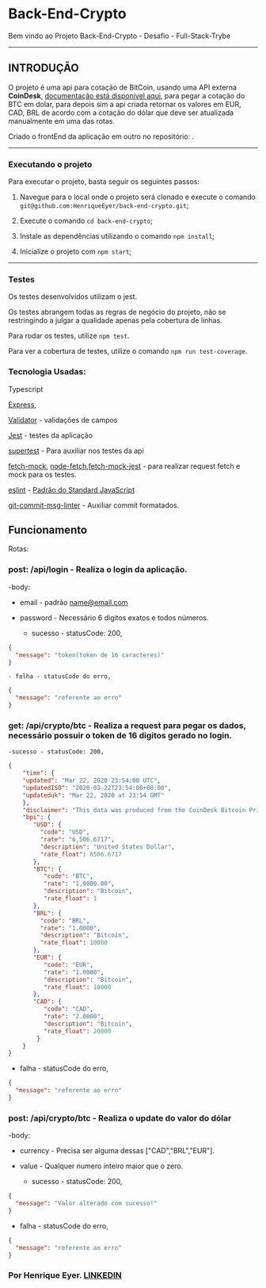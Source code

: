 # Back-End-Crypto

Bem vindo ao Projeto Back-End-Crypto - Desafio - Full-Stack-Trybe

---

## INTRODUÇÃO

O projeto é uma api para cotação de BitCoin, usando uma API externa **CoinDesk**, [documentação está disponível aqui](https://www.coindesk.com/coindesk-api), para pegar a cotação do BTC em dolar, para depois sim a api criada retornar os valores em EUR, CAD, BRL de acordo com a cotação do dólar que deve ser atualizada manualmente em uma das rotas.  

Criado o frontEnd da aplicação em outro no repositório: .

---

### Executando o projeto

Para executar o projeto, basta seguir os seguintes passos:


1. Navegue para o local onde o projeto será clonado e execute o comando `git@github.com:HenriqueEyer/back-end-crypto.git`;


2. Execute o comando `cd back-end-crypto`;


3. Instale as dependências utilizando o comando `npm install`;


4. Inicialize o projeto com `npm start`;

---

### Testes

Os testes desenvolvidos utilizam o jest.

Os testes abrangem todas as regras de negócio do projeto, não se restringindo a julgar a qualidade apenas pela cobertura de linhas.

Para rodar os testes, utilize `npm test`.

Para ver a cobertura de testes, utilize o comando `npm run test-coverage`.

### Tecnologia Usadas:

Typescript

[Express](https://expressjs.com/pt-br/),

[Validator](https://www.npmjs.com/package/validator) - validações de campos

[Jest](https://jestjs.io/docs/getting-started) - testes da aplicação

[supertest](https://www.npmjs.com/package/supertest) - Para auxiliar nos testes da api

[fetch-mock](https://www.npmjs.com/package/fetch-mock), [node-fetch](https://www.npmjs.com/package/node-fetch),[fetch-mock-jest](https://www.npmjs.com/package/jest-fetch-mock) - para realizar request fetch e mock para os testes.

[eslint](https://eslint.org/) - [Padrão do Standard JavaScript](https://standardjs.com/)

[git-commit-msg-linter](https://www.npmjs.com/package/git-commit-msg-linter) - Auxiliar commit formatados.


## Funcionamento

Rotas:

### post: /api/login - Realiza o login da aplicação.
-body: 
- email - padrão name@email.com
- password - Necessário 6 digitos exatos e todos números.

   
    - sucesso - statusCode: 200, 
```json
{
  "message": "token(token de 16 caracteres)" 
}
```

    - falha - statusCode do erro,
```json
{
  "message": "referente ao erro" 
}
```



### get: /api/crypto/btc - Realiza a request para pegar os dados, necessário possuir o token de 16 digitos gerado no login.

    -sucesso - statusCode: 200, 
```json
{
    "time": {
    "updated": "Mar 22, 2020 23:54:00 UTC",
    "updatedISO": "2020-03-22T23:54:00+00:00",
    "updateduk": "Mar 22, 2020 at 23:54 GMT"
    },
    "disclaimer": "This data was produced from the CoinDesk Bitcoin Price Index (USD). Non-USD currency data converted using hourly conversion rate from    openexchangerates.org",
    "bpi": {
       "USD": {
         "code": "USD",
         "rate": "6,506.6717",
         "description": "United States Dollar",
         "rate_float": 6506.6717
       },
       "BTC": {
          "code": "BTC",
          "rate": "1,0000.00",
          "description": "Bitcoin",
          "rate_float": 1
       },
       "BRL": {
         "code": "BRL",
         "rate": "1.0000",
         "description": "Bitcoin",
         "rate_float": 10000
       },
       "EUR": {
          "code": "EUR",
          "rate": "1.0000",
          "description": "Bitcoin",
          "rate_float": 10000
       },
       "CAD": {
          "code": "CAD",
          "rate": "2.0000",
          "description": "Bitcoin",
          "rate_float": 20000
        }
    }
}
```
  - falha - statusCode do erro,
```json
{
  "message": "referente ao erro"
}
```

### post: /api/crypto/btc - Realiza o update do valor do dólar

-body: 
- currency - Precisa ser alguma dessas ["CAD","BRL","EUR"].
- value - Qualquer numero inteiro maior que o zero.

  - sucesso - statusCode: 200,
```json
{
  "message": "Valor alterado com sucesso!" 
}
```
  - falha - statusCode do erro, 
```json
{            
  "message": "referente ao erro"
}
```



### Por Henrique Eyer. [LINKEDIN](https://www.linkedin.com/in/henriqueeyer)
